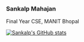 ### Sankalp Mahajan
Final Year CSE, MANIT Bhopal

[![Sankalp's GitHub stats](https://github-readme-stats.vercel.app/api?username=snklp1)](https://github.com/anuraghazra/github-readme-stats&show_icons=true&theme=radical)


